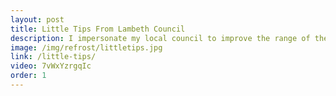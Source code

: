 ```yaml
---
layout: post
title: Little Tips From Lambeth Council
description: I impersonate my local council to improve the range of their recycling tips. Specifically sex, drugs, and crime.
image: /img/refrost/littletips.jpg
link: /little-tips/
video: 7vWxYzrgqIc
order: 1
---
```

